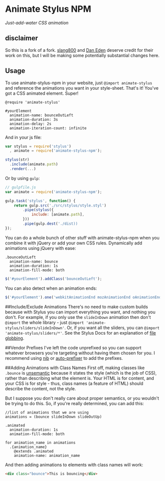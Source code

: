 ﻿# Animate Stylus NPM
*Just-add-water CSS animation*

## disclaimer
So this is a fork of a fork. [slang800](https://github.com/slang800/animate-stylus) and [Dan Eden](https://github.com/daneden/animate.css) deserve credit for their work on this, but I will be making some potentially substantial changes here.

## Usage
To use animate-stylus-npm in your website, just `@import animate-stylus` and reference the animations you want in your style-sheet. That's it! You've got a CSS animated element. Super!

```stylus
@require 'animate-stylus'

#yourElement
  animation-name: bounceOutLeft
  animation-duration: 3s
  animation-delay: 2s
  animation-iteration-count: infinite
```

And in your js file:

```javascript
var stylus = require('stylus')
  , animate = require('animate-stylus-npm');

stylus(str)
  .include(animate.path)
  .render(...)
```

Or by using `gulp`:

```javascript
// gulpfile.js
var animate = require('animate-stylus-npm');

gulp.task('stylus', function() {
    return gulp.src('./src/stylus/style.styl')
        .pipe(stylus({
            include: [animate.path],
        }))
        .pipe(gulp.dest('./dist))
});
```

You can do a whole bunch of other stuff with animate-stylus-npm when you combine it with jQuery or add your own CSS rules. Dynamically add animations using jQuery with ease:

```stylus
.bounceOutLeft
  animation-name: bounce
  animation-duration: 1s
  animation-fill-mode: both
```

```javascript
$('#yourElement').addClass('bounceOutLeft');
```

You can also detect when an animation ends:

```javascript
$('#yourElement').one('webkitAnimationEnd mozAnimationEnd oAnimationEnd animationEnd', doSomething());
```

##Include/Exclude Animations
There's no need to make custom builds because with Stylus you can import everything you want, and nothing you don't. For example, if you only use the `slideInDown` animation then don't `@import` the whole library - just `@import 'animate-stylus/sliders/slideInDown'`. Or, if you want all the sliders, you can `@import 'animate-stylus/sliders/*'`. See the Stylus Docs for an explanation of [file globbing](http://learnboost.github.io/stylus/docs/import.html#file-globbing).

##Vendor Prefixes
I've left the code unprefixed so you can support whatever browsers you're targeting without having them chosen for you. I recommend using [nib](http://visionmedia.github.io/nib/) or [auto-prefixer](https://github.com/ai/autoprefixer) to add the prefixes.

##Adding Animations with Class Names
First off, making classes like `.bounce` is [unsemantic](http://css-tricks.com/semantic-class-names/) because it states the style (which is the job of CSS), rather than describing what the element is. Your HTML is for content, and your CSS is for style - thus, class names (a feature of HTML) should describe the content, not the style.

But I suppose you don't really care about proper semantics, or you wouldn't be trying to do this. So, if you're really determined, you can add this:

```stylus
//list of animations that we are using
animations = (bounce slideInDown slideOutUp)

.animated
  animation-duration: 1s
  animation-fill-mode: both

for animation_name in animations
  .{animation_name}
    @extends .animated
    animation-name: animation_name
```

And then adding animations to elements with class names will work:

```html
<div class="bounce">This is bouncing</div>
```
